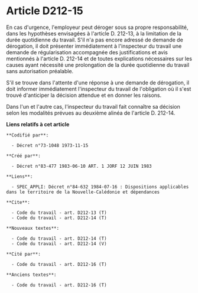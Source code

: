 # Article D212-15

En cas d'urgence, l'employeur peut déroger sous sa propre responsabilité, dans les hypothèses envisagées à l'article D.
212-13, à la limitation de la durée quotidienne du travail. S'il n'a pas encore adressé de demande de dérogation, il doit
présenter immédiatement à l'inspecteur du travail une demande de régularisation accompagnée des justifications et avis
mentionnés à l'article D. 212-14 et de toutes explications nécessaires sur les causes ayant nécessité une prolongation de la
durée quotidienne du travail sans autorisation préalable. 

S'il se trouve dans l'attente d'une réponse à une demande de dérogation, il doit informer immédiatement l'inspecteur du
travail de l'obligation où il s'est trouvé d'anticiper la décision attendue et en donner les raisons. 

Dans l'un et l'autre cas, l'inspecteur du travail fait connaître sa décision selon les modalités prévues au deuxième alinéa
de l'article D. 212-14.

**Liens relatifs à cet article**

	**Codifié par**:

	  - Décret n°73-1048 1973-11-15

	**Créé par**:

	  - Décret n°83-477 1983-06-10 ART. 1 JORF 12 JUIN 1983

	**Liens**:

	  - SPEC_APPLI: Décret n°84-632 1984-07-16 : Dispositions applicables dans le territoire de la Nouvelle-Calédonie et dépendances

	**Cite**:

	  - Code du travail - art. D212-13 (T)
	  - Code du travail - art. D212-14 (T)

	**Nouveaux textes**:

	  - Code du travail - art. D212-14 (T)
	  - Code du travail - art. D212-14 (V)

	**Cité par**:

	  - Code du travail - art. D212-16 (T)

	**Anciens textes**:

	  - Code du travail - art. D212-16 (T)
